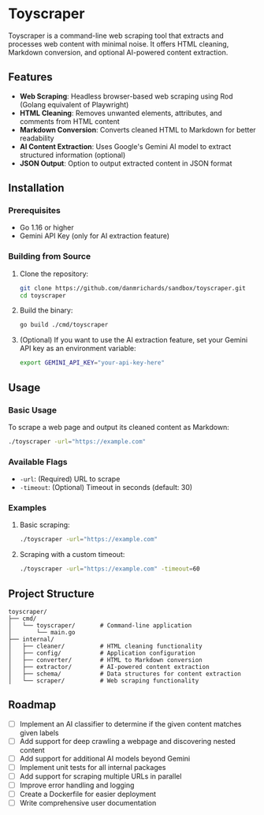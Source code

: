 # Toyscraper

Toyscraper is a command-line web scraping tool that extracts and processes web content with minimal noise. It offers HTML cleaning, Markdown conversion, and optional AI-powered content extraction.

## Features

- **Web Scraping**: Headless browser-based web scraping using Rod (Golang equivalent of Playwright)
- **HTML Cleaning**: Removes unwanted elements, attributes, and comments from HTML content
- **Markdown Conversion**: Converts cleaned HTML to Markdown for better readability
- **AI Content Extraction**: Uses Google's Gemini AI model to extract structured information (optional)
- **JSON Output**: Option to output extracted content in JSON format

## Installation

### Prerequisites

- Go 1.16 or higher
- Gemini API Key (only for AI extraction feature)

### Building from Source

1. Clone the repository:

   ```bash
   git clone https://github.com/danmrichards/sandbox/toyscraper.git
   cd toyscraper
   ```

2. Build the binary:

   ```bash
   go build ./cmd/toyscraper
   ```

3. (Optional) If you want to use the AI extraction feature, set your Gemini API key as an environment variable:
   ```bash
   export GEMINI_API_KEY="your-api-key-here"
   ```

## Usage

### Basic Usage

To scrape a web page and output its cleaned content as Markdown:

```bash
./toyscraper -url="https://example.com"
```

### Available Flags

- `-url`: (Required) URL to scrape
- `-timeout`: (Optional) Timeout in seconds (default: 30)

### Examples

1. Basic scraping:

   ```bash
   ./toyscraper -url="https://example.com"
   ```

2. Scraping with a custom timeout:

   ```bash
   ./toyscraper -url="https://example.com" -timeout=60
   ```

## Project Structure

```
toyscraper/
├── cmd/
│   └── toyscraper/       # Command-line application
│       └── main.go
├── internal/
│   ├── cleaner/          # HTML cleaning functionality
│   ├── config/           # Application configuration
│   ├── converter/        # HTML to Markdown conversion
│   ├── extractor/        # AI-powered content extraction
│   ├── schema/           # Data structures for content extraction
│   └── scraper/          # Web scraping functionality
```

## Roadmap

- [ ] Implement an AI classifier to determine if the given content matches given labels
- [ ] Add support for deep crawling a webpage and discovering nested content
- [ ] Add support for additional AI models beyond Gemini
- [ ] Implement unit tests for all internal packages
- [ ] Add support for scraping multiple URLs in parallel
- [ ] Improve error handling and logging
- [ ] Create a Dockerfile for easier deployment
- [ ] Write comprehensive user documentation
